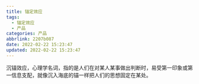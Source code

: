 ```yaml
---
title: 锚定效应
tags:
  - 锚定效应
  - 产品
categories: 产品
abbrlink: 2207b087
date: 2022-02-22 15:23:47
updated: 2022-02-22 15:23:47
---
```


沉锚效应，心理学名词，指的是人们在对某人某事做出判断时，易受第一印象或第一信息支配，就像沉入海底的锚一样把人们的思想固定在某处。